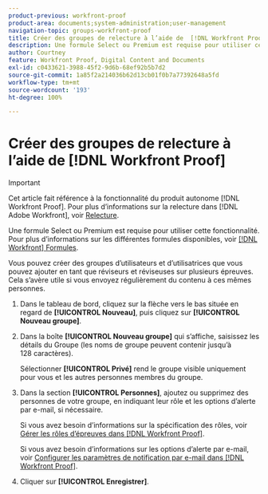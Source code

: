 ```yaml
---
product-previous: workfront-proof
product-area: documents;system-administration;user-management
navigation-topic: groups-workfront-proof
title: Créer des groupes de relecture à l’aide de  [!DNL Workfront Proof]
description: Une formule Select ou Premium est requise pour utiliser cette fonctionnalité. Pour plus d’informations sur les différentes formules disponibles, voir Formules Workfront.
author: Courtney
feature: Workfront Proof, Digital Content and Documents
exl-id: c0433621-3988-45f2-9d6b-68ef92b5b7d2
source-git-commit: 1a85f2a214036b62d13cb01f0b7a77392648a5fd
workflow-type: tm+mt
source-wordcount: '193'
ht-degree: 100%

---
```


# Créer des groupes de relecture à l’aide de [!DNL Workfront Proof]

>[!IMPORTANT]
>
>Cet article fait référence à la fonctionnalité du produit autonome [!DNL Workfront Proof]. Pour plus d’informations sur la relecture dans [!DNL Adobe Workfront], voir [Relecture](../../../review-and-approve-work/proofing/proofing.md).

Une formule Select ou Premium est requise pour utiliser cette fonctionnalité. Pour plus d’informations sur les différentes formules disponibles, voir [[!DNL Workfront] Formules](https://www.workfront.com/plans?lang=fr).

Vous pouvez créer des groupes d’utilisateurs et d’utilisatrices que vous pouvez ajouter en tant que réviseurs et réviseuses sur plusieurs épreuves. Cela s’avère utile si vous envoyez régulièrement du contenu à ces mêmes personnes.

1. Dans le tableau de bord, cliquez sur la flèche vers le bas située en regard de **[!UICONTROL Nouveau]**, puis cliquez sur **[!UICONTROL Nouveau groupe]**.

1. Dans la boîte **[!UICONTROL Nouveau groupe]** qui s’affiche, saisissez les détails du Groupe (les noms de groupe peuvent contenir jusqu’à 128 caractères).

   Sélectionner **[!UICONTROL Privé]** rend le groupe visible uniquement pour vous et les autres personnes membres du groupe.

1. Dans la section **[!UICONTROL Personnes]**, ajoutez ou supprimez des personnes de votre groupe, en indiquant leur rôle et les options d’alerte par e-mail, si nécessaire.

   Si vous avez besoin d’informations sur la spécification des rôles, voir [Gérer les rôles d’épreuves dans  [!DNL Workfront Proof]](../../../workfront-proof/wp-work-proofsfiles/share-proofs-and-files/manage-proof-roles.md).

   Si vous avez besoin d’informations sur les options d’alerte par e-mail, voir [Configurer les paramètres de notification par e-mail dans  [!DNL Workfront Proof]](../../../workfront-proof/wp-emailsntfctns/email-alerts/config-email-notification-settings-wp.md).

1. Cliquer sur **[!UICONTROL Enregistrer]**.
